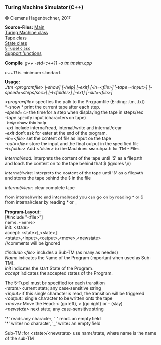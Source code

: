 ### Turing Machine Simulator (C++)

&copy; Clemens Hagenbuchner, 2017

**Source-Files:** 
[Main][mainsrc]  
[Turing Machine class][tmsrc]  
[Tape class][tapesrc]  
[State class][statesrc]  
[5Tupel class][tupelsrc]  
[Support functions][supsrc]  

**Compile:**  *g++ -std=c++11 -o tm tmsim.cpp*

*c++11* is minimum standard.

**Usage:**  
*./tm &lt;programfile&gt; [-show] [-help] [-exit] [-in=&lt;file&gt;] [-tape=&lt;input&gt;] [-speed=&lt;steps/sec&gt;] [-I&lt;folder&gt;] [-ext] [-out=&lt;file&gt;]*

*&lt;programfile&gt;*   specifies the path to the Programfile (Ending: .tm, .txt)  
*-show *          print the current tape after each step.  
*-speed=&lt;&gt;*       the time for a step when displaying the tape in steps/sec  
*-tape*           specify input (characters on tape)  
*-help*           show this help  
*-ext*            include internal/read, internal/write and internal/clear  
*-exit*           don't ask for enter at the end of the program.  
*-in=&lt;file&gt;*      set the content of file as input on the tape  
*-out=&lt;file&gt;*     store the input and the final output in the specified file  
*-I&lt;folder&gt;*      Add &lt;folder&gt; to the Machines searchpath for TM - Files  

*internal/read:* interprets the content of the tape until '$' as a filepath  
                and loads the content on to the tape behind that $ (ignores \n)
                
*internal/write:* interprets the content of the tape until '$' as a filepath  
                and stores the tape behind the $ in the file  
                
*internal/clear:* clear complete tape  

from internal/write and internal/read you can go on by reading * or $  
from internal/clear by reading * or _  

**Program-Layout:**    
\[#include "&lt;file&gt;"\]  
name: &lt;name&gt;  
init: &lt;state&gt;  
accept: &lt;state&gt;[,&lt;state&gt;]  
&lt;state&gt;,&lt;input&gt;,&lt;output&gt;,&lt;move&gt;,&lt;newstate&gt;  
//comments will be ignored  

*#include &lt;file&gt;* includes a Sub-TM (as many as needed)  
*Name*            indicates the Name of the Program (important when used as Sub-TM).  
*init*            indicates the start State of the Program.  
*accept*          indicates the accepted states of the Program.  

The 5-Tupel must be specified for each transition  
*&lt;state&gt;*         current state; any case-sensitive string  
*&lt;input&gt;*         if this single character is read, the transition will be triggered  
*&lt;output&gt;*        single character to be written onto the tape  
*&lt;move&gt;*          Move the Head: &lt; (go left), &gt; (go right) or - (stay)  
*&lt;newstate&gt;*      next state; any case-sensitive string  

'\*' reads any character, '\_' reads an empty field  
'\*' writes no character, '\_' writes an empty field  

Sub-TM: for &lt;state&gt;/&lt;newstate&gt; use name/state, where name is the name of the sub-TM

[mainsrc]: source/tmsim.cpp  
[tmsrc]: source/turingmachine.h  
[tapesrc]: source/tape.h  
[statesrc]: source/state.h  
[tupelsrc]: source/transition.h 
[supsrc]: source/support.h  